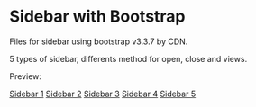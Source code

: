 # Sidebar with Bootstrap

Files for sidebar using bootstrap v3.3.7 by CDN.

5 types of sidebar, differents method for open, close and views.

Preview:

[Sidebar 1](https://dwcleb.github.io/sidebar-Bootstrap/sb1/)
[Sidebar 2](https://dwcleb.github.io/sidebar-Bootstrap/sb2/)
[Sidebar 3](https://dwcleb.github.io/sidebar-Bootstrap/sb3/)
[Sidebar 4](https://dwcleb.github.io/sidebar-Bootstrap/sb4/)
[Sidebar 5](https://dwcleb.github.io/sidebar-Bootstrap/sb5/)
